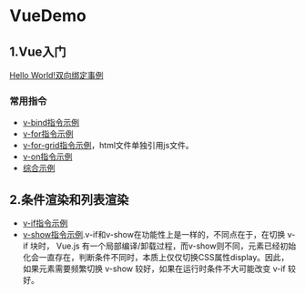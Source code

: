 # VueDemo
## 1.Vue入门
[Hello World!双向绑定事例](https://tzdk.github.io/VueDemo/01.Start/index.html)
### 常用指令
- [v-bind指令示例](https://tzdk.github.io/VueDemo/01.Start/v-bind.html)
- [v-for指令示例](https://tzdk.github.io/VueDemo/01.Start/v-for.html)
- [v-for-grid指令示例](https://tzdk.github.io/VueDemo/01.Start/v-for-grid.html)，html文件单独引用js文件。
- [v-on指令示例](https://tzdk.github.io/VueDemo/01.Start/v-on.html)
- [综合示例](https://tzdk.github.io/VueDemo/01.Start/simple-demo.html)

## 2.条件渲染和列表渲染
- [v-if指令示例](https://tzdk.github.io/VueDemo/02.ConditionalRendering/v-if.html)
- [v-show指令示例](https://tzdk.github.io/VueDemo/02.ConditionalRendering/v-show.html).v-if和v-show在功能性上是一样的，不同点在于，在切换 v-if 块时， Vue.js 有一个局部编译/卸载过程，而v-show则不同，元素已经初始化会一直存在，判断条件不同时，本质上仅仅切换CSS属性display。因此，如果元素需要频繁切换 v-show 较好，如果在运行时条件不大可能改变 v-if 较好。
